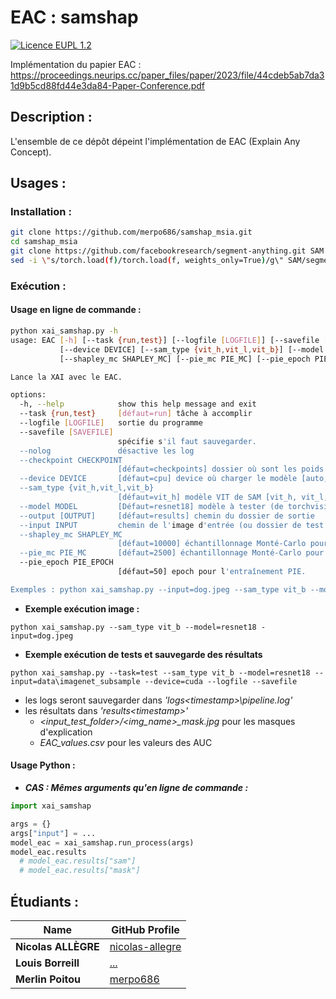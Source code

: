 # **EAC : samshap**

[![Licence EUPL 1.2](https://img.shields.io/badge/licence-EUPL_1.2-blue)](https://interoperable-europe.ec.europa.eu/collection/eupl/eupl-text-eupl-12)

Implémentation du papier EAC : https://proceedings.neurips.cc/paper_files/paper/2023/file/44cdeb5ab7da31d9b5cd88fd44e3da84-Paper-Conference.pdf

## **Description :**

L'ensemble de ce dépôt dépeint l'implémentation de EAC (Explain Any Concept).

## **Usages :**

### **Installation :**

```bash
git clone https://github.com/merpo686/samshap_msia.git
cd samshap_msia
git clone https://github.com/facebookresearch/segment-anything.git SAM
sed -i \"s/torch.load(f)/torch.load(f, weights_only=True)/g\" SAM/segment_anything/build_sam.py
```

### **Exécution :**

#### **Usage en ligne de commande :**
```bash
python xai_samshap.py -h
usage: EAC [-h] [--task {run,test}] [--logfile [LOGFILE]] [--savefile [SAVEFILE]] [--nolog] [--checkpoint CHECKPOINT]
           [--device DEVICE] [--sam_type {vit_h,vit_l,vit_b}] [--model MODEL] [--output [OUTPUT]] [--input INPUT]
           [--shapley_mc SHAPLEY_MC] [--pie_mc PIE_MC] [--pie_epoch PIE_EPOCH]

Lance la XAI avec le EAC.

options:
  -h, --help            show this help message and exit
  --task {run,test}     [défaut=run] tâche à accomplir
  --logfile [LOGFILE]   sortie du programme
  --savefile [SAVEFILE]
                        spécifie s'il faut sauvegarder.
  --nolog               désactive les log
  --checkpoint CHECKPOINT
                        [défaut=checkpoints] dossier où sont les poids des modèles.
  --device DEVICE       [défaut=cpu] device où charger le modèle [auto, cpu, cuda, torch_directml]
  --sam_type {vit_h,vit_l,vit_b}
                        [défaut=vit_h] modèle VIT de SAM [vit_h, vit_l, vit_b]
  --model MODEL         [Défaut=resnet18] modèle à tester (de torchvision)
  --output [OUTPUT]     [défaut=results] chemin du dossier de sortie
  --input INPUT         chemin de l'image d'entrée (ou dossier de test en mode test)
  --shapley_mc SHAPLEY_MC
                        [défaut=10000] échantillonnage Monté-Carlo pour les valeurs de Shapley.
  --pie_mc PIE_MC       [défaut=2500] échantillonnage Monté-Carlo pour l'entraînement PIE.
  --pie_epoch PIE_EPOCH
                        [défaut=50] epoch pour l'entraînement PIE.

Exemples : python xai_samshap.py --input=dog.jpeg --sam_type vit_b --model=resnet18 --device=cuda
```
- **Exemple exécution image :**

`python xai_samshap.py --sam_type vit_b --model=resnet18 -input=dog.jpeg`

- **Exemple exécution de tests et sauvegarde des résultats**

`python xai_samshap.py --task=test --sam_type vit_b --model=resnet18 --input=data\imagenet_subsample --device=cuda --logfile --savefile`

  - les logs seront sauvegarder dans _'logs\<timestamp>\pipeline.log'_
  - les résultats dans _'results\<timestamp>\'_
    - _<input_test_folder>/<img_name>\_mask.jpg_ pour les masques d'explication
    - _EAC_values.csv_ pour les valeurs des AUC


#### **Usage Python :**

- ***CAS : Mêmes arguments qu'en ligne de commande :***
```python
import xai_samshap

args = {}
args["input"] = ...
model_eac = xai_samshap.run_process(args)
model_eac.results
  # model_eac.results["sam"]
  # model_eac.results["mask"]
```

## **Étudiants :**

| Name               | GitHub Profile                              |
|--------------------|---------------------------------------------|
| **Nicolas ALLÈGRE**| [nicolas-allegre](https://github.com/nicolas-allegre) |
| **Louis Borreill**   | [...](https://github.com/...) |
| **Merlin Poitou**   | [merpo686](https://github.com/merpo686) |
